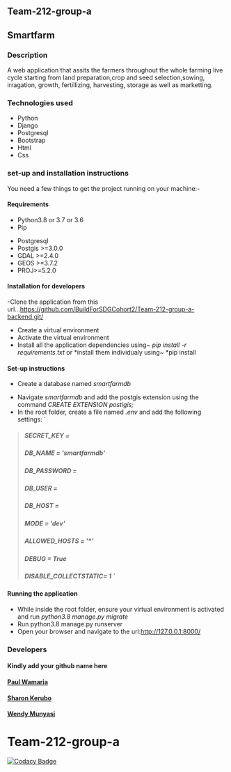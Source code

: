 ## Team-212-group-a

## Smartfarm

### Description

A web application that assits the farmers throughout the whole farming live cycle starting from land preparation,crop and seed selection,sowing, irragation, growth, fertillizing, harvesting, storage as well as marketting.


### Technologies used

- Python
- Django
- Postgresql
- Bootstrap
- Html
- Css

### set-up and installation instructions

You need a few things to get the project running on your machine:-

#### Requirements

- Python3.8 or 3.7 or 3.6
- Pip
* Postgresql
* Postgis >=3.0.0
* GDAL >=2.4.0
* GEOS >=3.7.2
* PROJ>=5.2.0


#### Installation for developers

-Clone the application from this url...https://github.com/BuildForSDGCohort2/Team-212-group-a-backend.git/
- Create a virtual environment
- Activate the virtual environment
- Install all the  application dependencies using~ _pip install -r requirements.txt_ or \*install them individualy using~ \*pip install <package-name>


#### Set-up instructions

- Create a database named _smartfarmdb_
* Navigate _smartfarmdb_ and add the postgis extension using the command _CREATE EXTENSION postigis;_
* In the root folder, create a file named *.env* and add the following settings:
 `
 >##### SECRET_KEY = <YOUR SECRET_KEY>
>##### DB_NAME = 'smartfarmdb'
>##### DB_PASSWORD = <YOUR DATABASE_PASSWORD>
>##### DB_USER = <YOUR DATABASE_USER>
>##### DB_HOST = <YOUR DATABASE_HOST>
>##### MODE = 'dev'
>##### ALLOWED_HOSTS = '*'
>##### DEBUG = True
>##### DISABLE_COLLECTSTATIC= 1 `




#### Running the application

* While inside the root folder, ensure your virtual environment is activated and run *python3.8 manage.py migrate*
* Run python3.8 manage.py runserver
* Open your browser and navigate to the url:http://127.0.0.1:8000/

### Developers

#### Kindly add your github name here

#### [Paul Wamaria](https://github.com/Paulwamaria)

#### [Sharon Kerubo](https://github.com/Sharon-Kerubo)

#### [Wendy Munyasi](https://github.com/wendymunyasi)
# Team-212-group-a

[![Codacy Badge](https://api.codacy.com/project/badge/Grade/29b9f411967f4b17879fb3f3407dc298)](https://app.codacy.com/gh/BuildForSDGCohort2/Team-212-group-a-backend?utm_source=github.com&utm_medium=referral&utm_content=BuildForSDGCohort2/Team-212-group-a-backend&utm_campaign=Badge_Grade_Settings)
